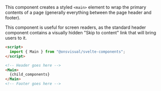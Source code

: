 This component creates a styled `<main>` element to wrap the primary contents of a page (generally everything between the page header and footer).

This component is useful for screen readers, as the standard header component contains a visually hidden "Skip to content" link that will bring users to it.

```html
<script>
  import { Main } from "@onsvisual/svelte-components";
</script>

<!-- Header goes here -->
<Main>
  {child_components}
</Main>
<!-- Footer goes here -->
```
